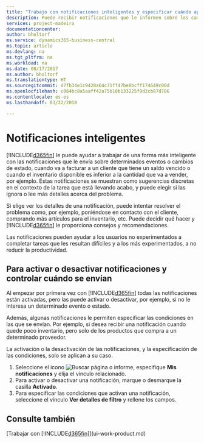 ```yaml
---
title: "Trabajo con notificaciones inteligentes y especificar cuándo aparecen | Documentos de Microsoft"
description: Puede recibir notificaciones que le informen sobre los cambios de estado o los eventos, por ejemplo, un saldo pendiente o inventario bajo.
services: project-madeira
documentationcenter: 
author: bholtorf
ms.service: dynamics365-business-central
ms.topic: article
ms.devlang: na
ms.tgt_pltfrm: na
ms.workload: na
ms.date: 08/17/2017
ms.author: bholtorf
ms.translationtype: HT
ms.sourcegitcommit: d7fb34e1c9428a64c71ff47be8bcff174649c00d
ms.openlocfilehash: c064bc8a5aaff42a75b10b133225f9d2cb87d786
ms.contentlocale: es-es
ms.lasthandoff: 03/22/2018

---
```

# <a name="smart-notifications"></a>Notificaciones inteligentes
[!INCLUDE[d365fin](includes/d365fin_md.md)] le puede ayudar a trabajar de una forma más inteligente con las notificaciones que le envía sobre determinados eventos o cambios de estado, cuando va a facturar a un cliente que tiene un saldo vencido o cuando el inventario disponible es inferior a la cantidad que va a vender, por ejemplo. Estas notificaciones se muestran como sugerencias discretas en el contexto de la tarea que está llevando acabo, y puede elegir si las ignora o lee más detalles acerca del problema.  

Si elige ver los detalles de una notificación, puede intentar resolver el problema como, por ejemplo, poniéndose en contacto con el cliente, comprando más artículos para el inventario, etc. Puede decidir qué hacer y [!INCLUDE[d365fin](includes/d365fin_md.md)] le proporciona consejos y recomendaciones.  

Las notificaciones pueden ayudar a los usuarios no experimentados a completar tareas que les resultan difíciles y a los más experimentados, a no reducir la productividad.  

## <a name="to-turn-notifications-on-or-off-and-control-when-they-are-sent"></a>Para activar o desactivar notificaciones y controlar cuándo se envían
Al empezar por primera vez con [!INCLUDE[d365fin](includes/d365fin_md.md)] todas las notificaciones están activadas, pero las puede activar o desactivar, por ejemplo, si no le interesa un determinado evento o estado.  

Además, algunas notificaciones le permiten especificar las condiciones en las que se envían. Por ejemplo, si desea recibir una notificación cuando quede poco inventario, pero solo de los productos que compra a un determinado proveedor.  

La activación o la desactivación de las notificaciones, y la especificación de las condiciones, solo se aplican a su caso.  

1. Seleccione el icono ![Buscar página o informe](media/ui-search/search_small.png "icono Buscar página o informe"), especifique **Mis notificaciones** y elija el vínculo relacionado.
2. Para activar o desactivar una notificación, marque o desmarque la casilla **Activado**.
3. Para especificar las condiciones que activan una notificación, seleccione el vínculo **Ver detalles de filtro** y rellene los campos.  

## <a name="see-also"></a>Consulte también
[Trabajar con [!INCLUDE[d365fin](includes/d365fin_md.md)]](ui-work-product.md)

